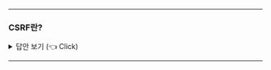 

-----------------------

### CSRF란?

<details>
   <summary> 답안 보기 (👈 Click)</summary>
<br />

-----------------------
+ 
</details>

-----------------------
